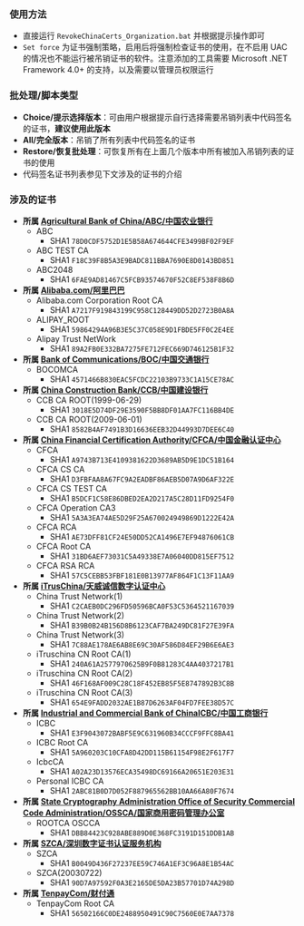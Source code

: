 ### 使用方法
* 直接运行 `RevokeChinaCerts_Organization.bat` 并根据提示操作即可
* `Set force` 为证书强制策略，启用后将强制检查证书的使用，在不启用 UAC 的情况也不能运行被吊销证书的软件。注意添加的工具需要 Microsoft .NET Framework 4.0+ 的支持，以及需要以管理员权限运行

### 批处理/脚本类型
* **Choice/提示选择版本**：可由用户根据提示自行选择需要吊销列表中代码签名的证书，**建议使用此版本**
* **All/完全版本**：吊销了所有列表中代码签名的证书
* **Restore/恢复批处理**：可恢复所有在上面几个版本中所有被加入吊销列表的证书的使用
* 代码签名证书列表参见下文涉及的证书的介绍

### 涉及的证书
* **所属 [Agricultural Bank of China/ABC/中国农业银行](http://www.abchina.com)**
    * ABC
        * SHA1 `78D0CDF5752D1E5B58A674644CFE3499BF02F9EF`
    * ABC TEST CA
        * SHA1 `F18C39F8B5A3E9BADC811BBA7690E8D0143BD851`
    * ABC2048
        * SHA1 `6FAE9AD81467C5FCB93574670F52C8EF538F8B6D`
* **所属 [Alibaba.com/阿里巴巴](http://www.alibaba.com)**
    * Alibaba.com Corporation Root CA
        * SHA1 `A7217F919843199C958C128449DD52D2723B0A8A`
    * ALIPAY_ROOT
        * SHA1 `59864294A96B3E5C37C058E9D1FBDE5FF0C2E4EE`
    * Alipay Trust NetWork
        * SHA1 `89A2FB0E332BA7275FE712FEC669D746125B1F32`
* **所属 [Bank of Communications/BOC/中国交通银行](http://www.bankcomm.com)**
    * BOCOMCA
        * SHA1 `4571466B830EAC5FCDC22103B9733C1A15CE78AC`
* **所属 [China Construction Bank/CCB/中国建设银行](http://www.ccb.com)**
    * CCB CA ROOT(1999-06-29)
        * SHA1 `3018E5D74DF29E3590F5BB8DF01AA7FC116BB4DE`
    * CCB CA ROOT(2009-06-01)
        * SHA1 `8582B4AF7491B3D16636EEB32D44993D7DEE6C40`
* **所属 [China Financial Certification Authority/CFCA/中国金融认证中心](http://www.cfca.com.cn)**
    * CFCA
        * SHA1 `A9743B713E4109381622D3689AB5D9E1DC51B164`
    * CFCA CS CA
        * SHA1 `D3FBFAA8A67FC9A2EADBF86AEB5D07A9D6AF322E`
    * CFCA CS TEST CA
        * SHA1 `B5DCF1C58E86DBED2EA2D217A5C28D11FD9254F0`
    * CFCA Operation CA3
        * SHA1 `5A3A3EA74AE5D29F25A670024949869D1222E42A`
    * CFCA RCA
        * SHA1 `AE73DFF81CF24E50DD52CA1496E7EF94876061CB`
    * CFCA Root CA
        * SHA1 `31BD6AEF73031C5A49338E7A06040DD815EF7512`
    * CFCA RSA RCA
        * SHA1 `57C5CEBB53FBF181E0B13977AF864F1C13F11AA9`
* **所属 [iTrusChina/天威诚信数字认证中心](http://www.itrus.com.cn)**
    * China Trust Network(1)
        * SHA1 `C2CAEB0DC296FD50596BCA0F53C5364521167039`
    * China Trust Network(2)
        * SHA1 `B39B0B24B156D8B6123CAF7BA249DC81F27E39FA`
    * China Trust Network(3)
        * SHA1 `7C88AE178AE6AB8E69C30AF586D84EF29B6E6AE3`
    * iTruschina CN Root CA(1)
        * SHA1 `240A61A2577970625B9F0B81283C4AA4037217B1`
    * iTruschina CN Root CA(2)
        * SHA1 `46F168AF009C28C18F452EB85F5E8747892B3C8B`
    * iTruschina CN Root CA(3)
        * SHA1 `654E9FADD2032AE1B87D6263AF04FD7FEE38D57C`
* **所属 [Industrial and Commercial Bank of ChinaICBC/中国工商银行](www.icbc.com.cn)**
    * ICBC
        * SHA1 `E3F9043072BABF5E9C631960B34CCCF9FFC8BA41`
    * ICBC Root CA
        * SHA1 `5A960203C10CFA8D42DD115B61154F98E2F617F7`
    * IcbcCA
        * SHA1 `A02A23D13576ECA35498DC69166A20651E203E31`
    * Personal ICBC CA
        * SHA1 `2ABC81B0D7D052F887965562BB10AA66A80F7674`
* **所属 [State Cryptography Administration Office of Security Commercial Code Administration/OSSCA/国家商用密码管理办公室](www.oscca.gov.cn)**
    * ROOTCA OSCCA
        * SHA1 `DBB84423C928ABE889D0E368FC3191D151DDB1AB`
* **所属 [SZCA/深圳数字证书认证服务机构](http://www.szca.net)**
    * SZCA
        * SHA1 `B0049D436F27237EE59C746A1EF3C96A8E1B54AC`
    * SZCA(20030722)
        * SHA1 `90D7A97592F0A3E2165DE5DA23B57701D74A298D`
* **所属 [TenpayCom/财付通](http://www.tenpay.com)**
    * TenpayCom Root CA
        * SHA1 `56502166C0DE2488950491C90C7560E0E7AA7378`
